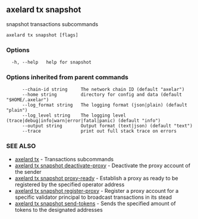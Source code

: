 ## axelard tx snapshot

snapshot transactions subcommands

```
axelard tx snapshot [flags]
```

### Options

```
  -h, --help   help for snapshot
```

### Options inherited from parent commands

```
      --chain-id string     The network chain ID (default "axelar")
      --home string         directory for config and data (default "$HOME/.axelar")
      --log_format string   The logging format (json|plain) (default "plain")
      --log_level string    The logging level (trace|debug|info|warn|error|fatal|panic) (default "info")
      --output string       Output format (text|json) (default "text")
      --trace               print out full stack trace on errors
```

### SEE ALSO

- [axelard tx](axelard_tx.md)	 - Transactions subcommands
- [axelard tx snapshot deactivate-proxy](axelard_tx_snapshot_deactivate-proxy.md)	 - Deactivate the proxy account of the sender
- [axelard tx snapshot proxy-ready](axelard_tx_snapshot_proxy-ready.md)	 - Establish a proxy as ready to be registered by the specified operator address
- [axelard tx snapshot register-proxy](axelard_tx_snapshot_register-proxy.md)	 - Register a proxy account for a specific validator principal to broadcast transactions in its stead
- [axelard tx snapshot send-tokens](axelard_tx_snapshot_send-tokens.md)	 - Sends the specified amount of tokens to the designated addresses
